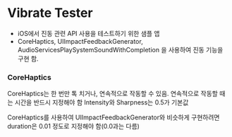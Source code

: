 # Vibrate Tester

- iOS에서 진동 관련 API 사용을 테스트하기 위한 샘플 앱
- CoreHaptics, UIImpactFeedbackGenerator, AudioServicesPlaySystemSoundWithCompletion
을 사용하여 진동 기능을 구현 함.


### CoreHaptics

CoreHaptics는 한 번만 톡 치거나, 연속적으로 작동할 수 있음.
연속적으로 작동할 때는 시간을 반드시 지정해야 함
Intensity와 Sharpness는 0.5가 기본값 

CoreHaptics를 사용하여 UIImpactFeedbackGenerator와 비슷하게 구현하려면
duration은 0.01 정도로 지정해야 함(0.0과는 다름)